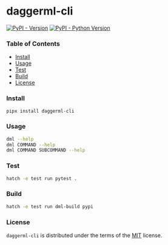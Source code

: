 # daggerml-cli

[![PyPI - Version](https://img.shields.io/pypi/v/daggerml-cli.svg)](https://pypi.org/project/daggerml-cli)
[![PyPI - Python Version](https://img.shields.io/pypi/pyversions/daggerml-cli.svg)](https://pypi.org/project/daggerml-cli)


### Table of Contents

- [Install](#install)
- [Usage](#usage)
- [Test](#test)
- [Build](#build)
- [License](#license)

### Install

```sh
pipx install daggerml-cli
```

### Usage

```sh
dml --help
dml COMMAND --help
dml COMMAND SUBCOMMAND --help
```

### Test

```sh
hatch -e test run pytest .
```

### Build

```sh
hatch -e test run dml-build pypi
```

### License

`daggerml-cli` is distributed under the terms of the [MIT](blob/master/LICENSE.txt) license.
